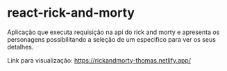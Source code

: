 # react-rick-and-morty
Aplicação que executa requisição na api do rick and morty e apresenta os personagens possibilitando a seleção de um especifico para ver os seus detalhes.

Link para visualização: https://rickandmorty-thomas.netlify.app/
